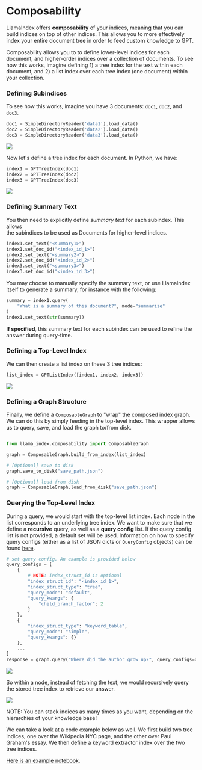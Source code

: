 # Composability


LlamaIndex offers **composability** of your indices, meaning that you can build indices on top of other indices. This allows you to more effectively index your entire document tree in order to feed custom knowledge to GPT.

Composability allows you to to define lower-level indices for each document, and higher-order indices over a collection of documents. To see how this works, imagine defining 1) a tree index for the text within each document, and 2) a list index over each tree index (one document) within your collection.

### Defining Subindices
To see how this works, imagine you have 3 documents: `doc1`, `doc2`, and `doc3`.

```python
doc1 = SimpleDirectoryReader('data1').load_data()
doc2 = SimpleDirectoryReader('data2').load_data()
doc3 = SimpleDirectoryReader('data3').load_data()
```

![](/_static/composability/diagram_b0.png)

Now let's define a tree index for each document. In Python, we have:

```python
index1 = GPTTreeIndex(doc1)
index2 = GPTTreeIndex(doc2)
index3 = GPTTreeIndex(doc3)
```

![](/_static/composability/diagram_b1.png)

### Defining Summary Text

You then need to explicitly define *summary text* for each subindex. This allows  
the subindices to be used as Documents for higher-level indices.

```python
index1.set_text("<summary1>")
index1.set_doc_id("<index_id_1>")
index2.set_text("<summary2>")
index2.set_doc_id("<index_id_2>")
index3.set_text("<summary3>")
index3.set_doc_id("<index_id_3>")
```

You may choose to manually specify the summary text, or use LlamaIndex itself to generate
a summary, for instance with the following:

```python
summary = index1.query(
    "What is a summary of this document?", mode="summarize"
)
index1.set_text(str(summary))
```

**If specified**, this summary text for each subindex can be used to refine the answer during query-time. 

### Defining a Top-Level Index

We can then create a list index on these 3 tree indices:

```python
list_index = GPTListIndex([index1, index2, index3])
```

![](/_static/composability/diagram.png)


### Defining a Graph Structure


Finally, we define a `ComposableGraph` to "wrap" the composed index graph.
We can do this by simply feeding in the top-level index.
This wrapper allows us to query, save, and load the graph to/from disk.

```python

from llama_index.composability import ComposableGraph

graph = ComposableGraph.build_from_index(list_index)

# [Optional] save to disk
graph.save_to_disk("save_path.json")

# [Optional] load from disk
graph = ComposableGraph.load_from_disk("save_path.json")

```


### Querying the Top-Level Index

During a query, we would start with the top-level list index. Each node in the list corresponds to an underlying tree index. 
We want to make sure that we define a **recursive** query, as well as a **query config** list. If the query config list is not
provided, a default set will be used.
Information on how to specify query configs (either as a list of JSON dicts or `QueryConfig` objects) can be found 
[here](/reference/indices/composability_query.rst).


```python
# set query config. An example is provided below
query_configs = [
    {
        # NOTE: index_struct_id is optional
        "index_struct_id": "<index_id_1>",
        "index_struct_type": "tree",
        "query_mode": "default",
        "query_kwargs": {
            "child_branch_factor": 2
        }
    },
    {
        "index_struct_type": "keyword_table",
        "query_mode": "simple",
        "query_kwargs": {}
    },
    ...
]
response = graph.query("Where did the author grow up?", query_configs=query_configs)
```

![](/_static/composability/diagram_q1.png)

So within a node, instead of fetching the text, we would recursively query the stored tree index to retrieve our answer.

![](/_static/composability/diagram_q2.png)

NOTE: You can stack indices as many times as you want, depending on the hierarchies of your knowledge base! 


We can take a look at a code example below as well. We first build two tree indices, one over the Wikipedia NYC page, and the other over Paul Graham's essay. We then define a keyword extractor index over the two tree indices.

[Here is an example notebook](https://github.com/jerryjliu/gpt_index/blob/main/examples/composable_indices/ComposableIndices.ipynb).
